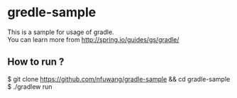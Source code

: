 # gredle-sample
This is a sample for usage of gradle. <br>
You can learn more from http://spring.io/guides/gs/gradle/

## How to run ?
$ git clone https://github.com/nfuwang/gradle-sample && cd gradle-sample <br>
$ ./gradlew run
